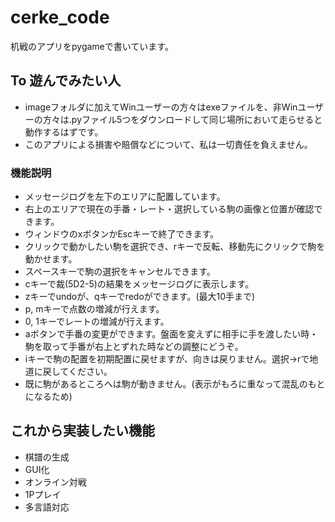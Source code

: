 # cerke_code

机戦のアプリをpygameで書いています。

## To 遊んでみたい人
- imageフォルダに加えてWinユーザーの方々はexeファイルを、非Winユーザーの方々は.pyファイル5つをダウンロードして同じ場所において走らせると動作するはずです。
- このアプリによる損害や賠償などについて、私は一切責任を負えません。

### 機能説明

- メッセージログを左下のエリアに配置しています。
- 右上のエリアで現在の手番・レート・選択している駒の画像と位置が確認できます。
- ウィンドウのxボタンかEscキーで終了できます。
- クリックで動かしたい駒を選択でき、rキーで反転、移動先にクリックで駒を動かせます。
- スペースキーで駒の選択をキャンセルできます。
- cキーで裁(5D2-5)の結果をメッセージログに表示します。
- zキーでundoが、qキーでredoができます。(最大10手まで)
- p, mキーで点数の増減が行えます。
- 0, 1キーでレートの増減が行えます。
- aボタンで手番の変更ができます。盤面を変えずに相手に手を渡したい時・駒を取って手番が右上とずれた時などの調整にどうぞ。
- iキーで駒の配置を初期配置に戻せますが、向きは戻りません。選択→rで地道に戻してください。
- 既に駒があるところへは駒が動きません。(表示がもろに重なって混乱のもとになるため)


## これから実装したい機能
- 棋譜の生成
- GUI化
- オンライン対戦
- 1Pプレイ
- 多言語対応
